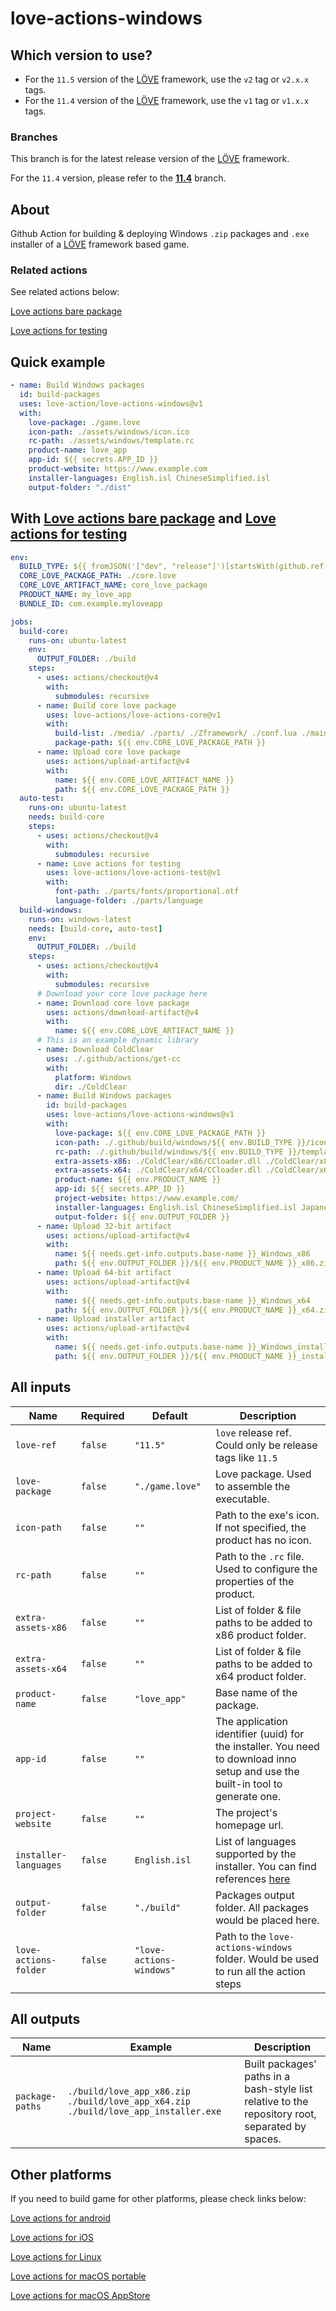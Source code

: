# love-actions-windows

## Which version to use?

- For the `11.5` version of the [LÖVE](https://love2d.org/) framework, use the `v2` tag or `v2.x.x` tags.
- For the `11.4` version of the [LÖVE](https://love2d.org/) framework, use the `v1` tag or `v1.x.x` tags.

### Branches

This branch is for the latest release version of the [LÖVE](https://love2d.org/) framework.

For the `11.4` version, please refer to the [**11.4**](https://github.com/love-actions/love-actions-windows/tree/11.4) branch.

## About

Github Action for building & deploying Windows `.zip` packages and `.exe` installer of a [LÖVE](https://love2d.org/) framework based game.

### Related actions

See related actions below:

[Love actions bare package](https://github.com/marketplace/actions/love-actions-bare-package)

[Love actions for testing](https://github.com/marketplace/actions/love-actions-for-testing)

## Quick example

```yaml
- name: Build Windows packages
  id: build-packages
  uses: love-action/love-actions-windows@v1
  with:
    love-package: ./game.love
    icon-path: ./assets/windows/icon.ico
    rc-path: ./assets/windows/template.rc
    product-name: love_app
    app-id: ${{ secrets.APP_ID }}
    product-website: https://www.example.com
    installer-languages: English.isl ChineseSimplified.isl
    output-folder: "./dist"
```

## With [Love actions bare package](https://github.com/marketplace/actions/love-actions-bare-package) and [Love actions for testing](https://github.com/marketplace/actions/love-actions-for-testing)

```yml
env:
  BUILD_TYPE: ${{ fromJSON('["dev", "release"]')[startsWith(github.ref, 'refs/tags/v')] }}
  CORE_LOVE_PACKAGE_PATH: ./core.love
  CORE_LOVE_ARTIFACT_NAME: core_love_package
  PRODUCT_NAME: my_love_app
  BUNDLE_ID: com.example.myloveapp

jobs:
  build-core:
    runs-on: ubuntu-latest
    env:
      OUTPUT_FOLDER: ./build
    steps:
      - uses: actions/checkout@v4
        with:
          submodules: recursive
      - name: Build core love package
        uses: love-actions/love-actions-core@v1
        with:
          build-list: ./media/ ./parts/ ./Zframework/ ./conf.lua ./main.lua ./version.lua
          package-path: ${{ env.CORE_LOVE_PACKAGE_PATH }}
      - name: Upload core love package
        uses: actions/upload-artifact@v4
        with:
          name: ${{ env.CORE_LOVE_ARTIFACT_NAME }}
          path: ${{ env.CORE_LOVE_PACKAGE_PATH }}
  auto-test:
    runs-on: ubuntu-latest
    needs: build-core
    steps:
      - uses: actions/checkout@v4
        with:
          submodules: recursive
      - name: Love actions for testing
        uses: love-actions/love-actions-test@v1
        with:
          font-path: ./parts/fonts/proportional.otf
          language-folder: ./parts/language
  build-windows:
    runs-on: windows-latest
    needs: [build-core, auto-test]
    env:
      OUTPUT_FOLDER: ./build
    steps:
      - uses: actions/checkout@v4
        with:
          submodules: recursive
      # Download your core love package here
      - name: Download core love package
        uses: actions/download-artifact@v4
        with:
          name: ${{ env.CORE_LOVE_ARTIFACT_NAME }}
      # This is an example dynamic library
      - name: Download ColdClear
        uses: ./.github/actions/get-cc
        with:
          platform: Windows
          dir: ./ColdClear
      - name: Build Windows packages
        id: build-packages
        uses: love-actions/love-actions-windows@v1
        with:
          love-package: ${{ env.CORE_LOVE_PACKAGE_PATH }}
          icon-path: ./.github/build/windows/${{ env.BUILD_TYPE }}/icon.ico
          rc-path: ./.github/build/windows/${{ env.BUILD_TYPE }}/template.rc
          extra-assets-x86: ./ColdClear/x86/CCloader.dll ./ColdClear/x86/cold_clear.dll
          extra-assets-x64: ./ColdClear/x64/CCloader.dll ./ColdClear/x64/cold_clear.dll
          product-name: ${{ env.PRODUCT_NAME }}
          app-id: ${{ secrets.APP_ID }}
          project-website: https://www.example.com/
          installer-languages: English.isl ChineseSimplified.isl Japanese.isl French.isl
          output-folder: ${{ env.OUTPUT_FOLDER }}
      - name: Upload 32-bit artifact
        uses: actions/upload-artifact@v4
        with:
          name: ${{ needs.get-info.outputs.base-name }}_Windows_x86
          path: ${{ env.OUTPUT_FOLDER }}/${{ env.PRODUCT_NAME }}_x86.zip
      - name: Upload 64-bit artifact
        uses: actions/upload-artifact@v4
        with:
          name: ${{ needs.get-info.outputs.base-name }}_Windows_x64
          path: ${{ env.OUTPUT_FOLDER }}/${{ env.PRODUCT_NAME }}_x64.zip
      - name: Upload installer artifact
        uses: actions/upload-artifact@v4
        with:
          name: ${{ needs.get-info.outputs.base-name }}_Windows_installer
          path: ${{ env.OUTPUT_FOLDER }}/${{ env.PRODUCT_NAME }}_installer.exe
```

## All inputs

| Name                  | Required | Default                  | Description                                                                                                                     |
| --------------------- | -------- | ------------------------ | ------------------------------------------------------------------------------------------------------------------------------- |
| `love-ref`            | `false`  | `"11.5"`                 | `love` release ref. Could only be release tags like `11.5`                                                                      |
| `love-package`        | `false`  | `"./game.love"`          | Love package. Used to assemble the executable.                                                                                  |
| `icon-path`           | `false`  | `""`                     | Path to the exe's icon. If not specified, the product has no icon.                                                              |
| `rc-path`             | `false`  | `""`                     | Path to the `.rc` file. Used to configure the properties of the product.                                                        |
| `extra-assets-x86`    | `false`  | `""`                     | List of folder & file paths to be added to x86 product folder.                                                                  |
| `extra-assets-x64`    | `false`  | `""`                     | List of folder & file paths to be added to x64 product folder.                                                                  |
| `product-name`        | `false`  | `"love_app"`             | Base name of the package.                                                                                                       |
| `app-id`              | `false`  | `""`                     | The application identifier (uuid) for the installer. You need to download inno setup and use the built-in tool to generate one. |
| `project-website`     | `false`  | `""`                     | The project's homepage url.                                                                                                     |
| `installer-languages` | `false`  | `English.isl`            | List of languages supported by the installer. You can find references [here](https://jrsoftware.org/files/istrans/)             |
| `output-folder`       | `false`  | `"./build"`              | Packages output folder. All packages would be placed here.                                                                      |
| `love-actions-folder` | `false`  | `"love-actions-windows"` | Path to the `love-actions-windows` folder. Would be used to run all the action steps                                            |

## All outputs

| Name            | Example                                                                            | Description                                                                                      |
| --------------- | ---------------------------------------------------------------------------------- | ------------------------------------------------------------------------------------------------ |
| `package-paths` | `./build/love_app_x86.zip ./build/love_app_x64.zip ./build/love_app_installer.exe` | Built packages' paths in a bash-style list relative to the repository root, separated by spaces. |

## Other platforms

If you need to build game for other platforms, please check links below:

[Love actions for android](https://github.com/marketplace/actions/love-actions-for-android)

[Love actions for iOS](https://github.com/marketplace/actions/love-actions-for-ios)

[Love actions for Linux](https://github.com/marketplace/actions/love-actions-for-linux)

[Love actions for macOS portable](https://github.com/marketplace/actions/love-actions-for-macos-portable)

[Love actions for macOS AppStore](https://github.com/marketplace/actions/love-actions-for-macos-appstore)
